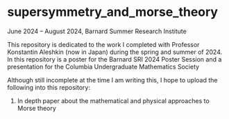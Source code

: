 # supersymmetry_and_morse_theory
June 2024 – August 2024, Barnard Summer Research Institute

This repository is dedicated to the work I completed with Professor Konstantin Aleshkin (now in Japan) during the spring and summer of 2024. In this repository is a poster for the Barnard SRI 2024 Poster Session and a presentation for the Columbia Undergraduate Mathematics Society

Although still incomplete at the time I am writing this, I hope to upload the following into this repository:
  1.  In depth paper about the mathematical and physical approaches to Morse theory
